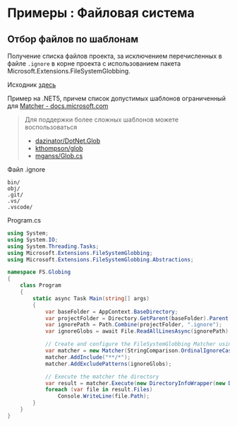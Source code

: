 # Примеры : Файловая система

## Отбор файлов по шаблонам

Получение списка файлов проекта, за исключением перечисленных в файле `.ignore` в корне проекта с использованием пакета Microsoft.Extensions.FileSystemGlobbing.

Исходник [здесь](https://github.com/InfDev/UsefulDevExamples/tree/main/Common/FS.Globing)

Пример на .NET5, причем список допустимых шаблонов ограниченный для [Matcher - docs.microsoft.com](https://docs.microsoft.com/en-us/dotnet/api/microsoft.extensions.filesystemglobbing.matcher?view=dotnet-plat-ext-5.0)

> Для поддержки более сложных шаблонов можете воспользоваться
>
> - [dazinator/DotNet.Glob](https://github.com/dazinator/DotNet.Glob)
> - [kthompson/glob](https://github.com/kthompson/glob/)
> - [mganss/Glob.cs](https://github.com/mganss/Glob.cs)

Файл .ignore

```text
bin/
obj/
.git/
.vs/
.vscode/
```

Program.cs

```csharp
using System;
using System.IO;
using System.Threading.Tasks;
using Microsoft.Extensions.FileSystemGlobbing;
using Microsoft.Extensions.FileSystemGlobbing.Abstractions;

namespace FS.Globing
{
    class Program
    {
        static async Task Main(string[] args)
        {
            var baseFolder = AppContext.BaseDirectory;
            var projectFolder = Directory.GetParent(baseFolder).Parent.Parent.Parent.FullName;
            var ignorePath = Path.Combine(projectFolder, ".ignore");
            var ignoreGlobs = await File.ReadAllLinesAsync(ignorePath);

            // Create and configure the FileSystemGlobbing Matcher using the ignore globs
            var matcher = new Matcher(StringComparison.OrdinalIgnoreCase);
            matcher.AddInclude("**/*");
            matcher.AddExcludePatterns(ignoreGlobs);

            // Execute the matcher the directory
            var result = matcher.Execute(new DirectoryInfoWrapper(new DirectoryInfo(projectFolder)));
            foreach (var file in result.Files)
                Console.WriteLine(file.Path);
        }
    }
}
```
